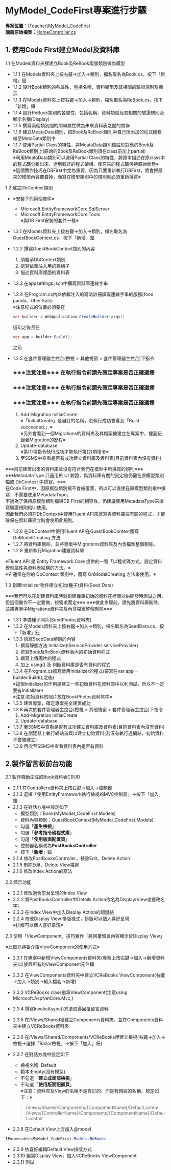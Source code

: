 ﻿# MyModel_CodeFirst專案進行步驟

**專案位置：**[\Teacher\MyModel_CodeFirst](/Teacher/MyModel_CodeFirst/)  
**講義原始檔案：**[HomeController.cs](/Teacher/MyModel_CodeFirst/Controllers/HomeController.cs)

## 1. 使用Code First建立Model及資料庫
<p>1.1 在Models資料夾裡建立Book及ReBook兩個類別做為模型</p>

* 1.1.1 在Models資料夾上按右鍵→加入→類別，檔名取名為Book.cs，按下「新增」鈕
* 1.1.2 設計Book類別的各屬性，包括名稱、資料類型及其相關的驗證規則及顯示
* 1.1.3 在Models資料夾上按右鍵→加入→類別，檔名取名為ReBook.cs，按下「新增」鈕
* 1.1.4 設計ReBook類別的各屬性，包括名稱、資料類型及其相關的驗證規則及顯示名稱(Display)
* 1.1.5 撰寫兩個類別間的關聯屬性做為未來資料表之間的關聯
* 1.1.6 建立MeataData類別，把Book及ReBook類別中自己所添加的程式碼移植至MetaData類別中
* 1.1.7 使用Partial Class的特性，將MeataData類別標註於對應的Book及ReBook類別上(原始的Book及ReBook類別須在class前加上partial)  
※利用MeataData類別可以運用Partial Class的特性，將原本描述在原class中的程式碼分離出來，達到較好的程式架構，使原來的程式碼保持原始狀態※  
※這個實作技巧在DBFirst中尤為重要，因為只要重新執行DBFirst，將會把原來的模型內容覆蓋掉，而寫在模型類別中的規則就必須重新撰寫※

<p>1.2   建立DbContext類別</p>

* ※安裝下列兩個套件※
    * Microsoft.EntityFrameworkCore.SqlServer
    * Microsoft.EntityFrameworkCore.Tools  
※與DB First安裝的套件一樣※

* 1.2.1 在Models資料夾上按右鍵→加入→類別，檔名取名為GuestBookContext.cs，按下「新增」鈕
* 1.2.2 撰寫GuestBookContext類別的內容
    1. 須繼承DbContext類別
    2. 撰寫依賴注入用的建構子
    3. 描述資料庫裡面的資料表
* 1.2.3 在appsettings.json中撰寫資料庫連線字串
* 1.2.4 在Program.cs內以依賴注入的寫法註冊讀取連線字串的服務(food panda、Uber Eats)  
    ※注意程式的位置必須要在
    ```csharp
    var builder = WebApplication.CreateBuilder(args);
    ```
    這句之後且在
    ```csharp
    var app = builder.Build();
    ```
    之前

* 1.2.5 在套件管理器主控台(檢視 > 其他視窗 > 套件管理器主控台)下指令

    ### ※※※注意注意※※※ 在執行指令前請先確定專案是否正確選擇
    ### ※※※注意注意※※※ 在執行指令前請先確定專案是否正確選擇
    ### ※※※注意注意※※※ 在執行指令前請先確定專案是否正確選擇
    1. Add-Migration InitialCreate  
    ※「InitialCreate」是自訂的名稱，若執行成功會看到「Build succeeded.」※  
    ※另外會看到一個Migrations的資料夾及其檔案被建立在專案中，裡面紀錄著Migration的歷程※
    2. Update-database  
    ※第(1)項指令執行成功才能執行第(2)項指令※
    3. 至SSMS中查看是否有成功建立資料庫及資料表(目前資料表內沒有資料)

※※※目前建置出來的資料庫並沒有符合我們在模型中所撰寫的規則※※※  
※※※MetadataType 只適用於 UI 驗證，與資料庫有關的設定值仍需在原模型類別檔或 DbContext 中撰寫。※※※  
在Code First中，因原模型類別檔不會被覆蓋，所以可以直接在原模型類別檔中撰寫，不需要使用MetadataType。  
不過為了保持原模型類別檔與DB First的相容性，仍建議使用MetadataType來撰寫驗證規則給UI使用。  
因此我們必須在DbContext中使用Fluent API來撰寫與資料庫端有關的程式，才能確保在資料庫建立時會使用此規則。
* 1.2.6 在DbContext中使用Fluent API在GuestBookContext覆寫 OnModelCreating 方法
* 1.2.7 將資料庫刪除，並將專案中Migrations資料夾及內含檔案整個刪除。
* 1.2.8 重新執行Migration建置資料庫

※Fluent API 是 Entity Framework Core 提供的一種「以程式碼方式」設定資料模型屬性與資料表結構的方法。※  
※它通常在你的 DbContext 類別中，覆寫 OnModelCreating 方法來使用。※

<p>1.3   創建Initializer物件建立初始(種子)資料(Seed Data)</p>
※※※我們可以在創建資料庫時就創建幾筆初始的資料在裡面以供開發時測試之用，但這個動作不一定要做，視需求而定※※※  
※※※做此步驟前，請先將資料庫刪除，並將專案中Migrations資料夾及內含檔案整個刪除※※※  

* 1.3.1 準備種子照片(SeedPhotos資料夾)
* 1.3.2 在Models資料夾上按右鍵→加入→類別，檔名取名為SeedData.cs，按下「新增」鈕
* 1.3.3 撰寫SeedData類別的內容
    1. 撰寫靜態方法 Initialize(IServiceProvider serviceProvider)
    2. 撰寫Book及ReBook資料表內的初始資料程式
    3. 撰寫上傳圖片的程式
    4. 加上 using() 及 判斷資料庫是否有資料的程式
* 1.3.4 在Program.cs撰寫啟用Initializer的程式(要寫在var app = builder.Build();之後)  
※這個Initializer的作用是建立一些初始資料在資料庫中以利測試，所以不一定要有Initializer※  
※注意:初始資料的照片放在BookPhotos資料夾中※
* 1.3.5 建置專案，確定專案完全建置成功
* 1.3.6 再次於套件管理器主控台(檢視 > 其他視窗 > 套件管理器主控台)下指令
    1. Add-Migration InitialCreate
    2. Update-database
* 1.3.7 至SSMS中查看是否有成功建立資料庫及資料表(目前資料表內沒有資料)
* 1.3.8 在瀏覽器上執行網站首頁以建立初始資料(若沒有執行過網站，初始資料不會被建立)
* 1.3.9 再次至SSMS中查看資料表內是否有資料

## 2.製作留言板前台功能

<p>2.1   製作自動生成的Book資料表CRUD</p>

* 2.1.1 在Controllers資料夾上按右鍵→加入→控制器
* 2.1.2 選擇「使用EntityFramework執行檢視的MVC控制器」→按下「加入」鈕
* 2.1.3 在對話方塊中設定如下
    * 模型類別：Book(MyModel_CodeFirst.Models)
    * 資料內容類別：GuestBookContext(MyModel_CodeFirst.Models)
    * 勾選「**產生檢視**」
    * 勾選「**參考指令碼程式庫**」
    * 勾選「**使用版面配置頁**」
    * 控制器名稱改為**PostBooksController**
    * 按下「**新增**」鈕
* 2.1.4 修改PostBooksController，移除Edit、Delete Action
* 2.1.5 刪除Edit、Delete View檔案
* 2.1.6 修改Index Action的寫法

<p>2.2   顯示功能</p>

* 2.2.1 修改適合前台呈現的Index View
* 2.2.2 將PostBooksController中Details Action改名為Display(View也要改名字)
* 2.2.3 在Index View中加入Display Action的超鏈結
* 2.2.4 修改Display View 排版樣式，排版可以個人喜好呈現  
※排版可以個人喜好呈現※

<p>2.3   使用「ViewComponent」技巧實作「將回覆留言內容顯示於Display View」</p>
※此單元將要介紹ViewComponent的使用方式※

* 2.3.1 在專案中新增ViewComponents資料夾(專案上按右鍵→加入→新增資料夾)以放置所有的ViewComponent元件檔
* 2.3.2 在ViewComponents資料夾中建立VCReBooks ViewComponent(右鍵→加入→類別→輸入檔名→新增)
* 2.3.3 VCReBooks class繼承ViewComponent(注意using Microsoft.AspNetCore.Mvc;)
* 2.3.4 撰寫InvokeAsync()方法取得回覆留言資料
* 2.3.5 在/Views/Shared裡建立Components資料夾，並在Components資料夾中建立VCReBooks資料夾
* 2.3.6 在/Views/Shared/Components/VCReBooks裡建立檢視(右鍵→加入→檢視→選擇「Razor檢視」→按下「加入」鈕)
* 2.3.7 在對話方塊中設定如下
    * 檢視名稱: Default
    * 範本:Empty(沒有模型)
    * 不勾選「**建立成局部檢視**」
    * 不勾選「**使用版面配置頁**」  
※注意：資料夾及View的名稱不是自訂的，而是有預設的名稱，規定如下：※
    > /Views/Shared/Components/{ComponentName}/Default.cshtml
    > /Views/{ControllerName}/Components/{ComponentName}/Default.cshtml

* 2.3.8 在Default View上方加入@model  
```csharp
IEnumerable<MyModel_CodeFirst.Models.ReBook>
```
* 2.3.9 依喜好編輯Default View排版方式
* 2.3.10 編寫Display View，加入VCReBooks ViewComponent
* 2.3.11 測試